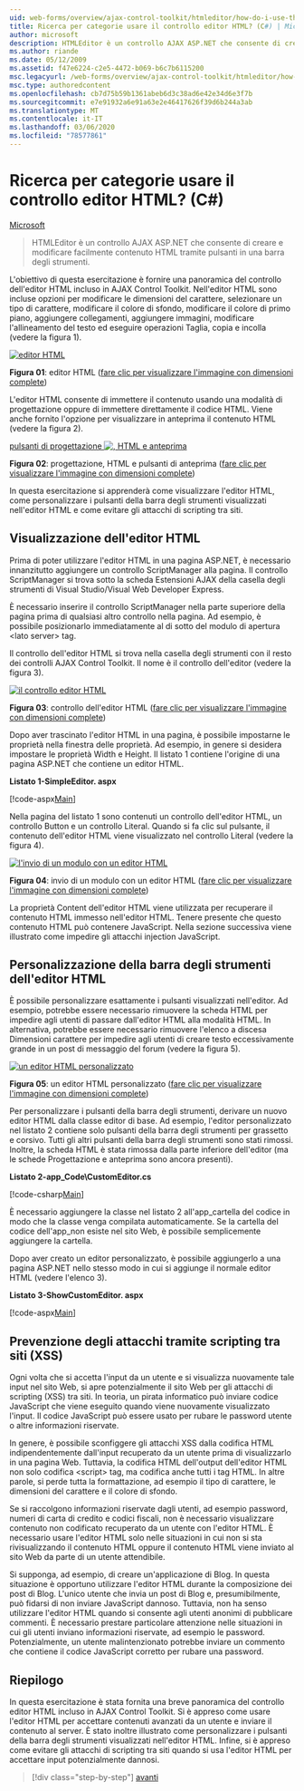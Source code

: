 ```yaml
---
uid: web-forms/overview/ajax-control-toolkit/htmleditor/how-do-i-use-the-html-editor-control-cs
title: Ricerca per categorie usare il controllo editor HTML? (C#) | Microsoft Docs
author: microsoft
description: HTMLEditor è un controllo AJAX ASP.NET che consente di creare e modificare facilmente contenuto HTML tramite pulsanti in una barra degli strumenti.
ms.author: riande
ms.date: 05/12/2009
ms.assetid: f47e6224-c2e5-4472-b069-b6c7b6115200
msc.legacyurl: /web-forms/overview/ajax-control-toolkit/htmleditor/how-do-i-use-the-html-editor-control-cs
msc.type: authoredcontent
ms.openlocfilehash: cb7d75b59b1361abeb6d3c38ad6e42e34d6e3f7b
ms.sourcegitcommit: e7e91932a6e91a63e2e46417626f39d6b244a3ab
ms.translationtype: MT
ms.contentlocale: it-IT
ms.lasthandoff: 03/06/2020
ms.locfileid: "78577861"
---
```

# <a name="how-do-i-use-the-html-editor-control-c"></a>Ricerca per categorie usare il controllo editor HTML? (C#)

[Microsoft](https://github.com/microsoft)

> HTMLEditor è un controllo AJAX ASP.NET che consente di creare e modificare facilmente contenuto HTML tramite pulsanti in una barra degli strumenti.

L'obiettivo di questa esercitazione è fornire una panoramica del controllo dell'editor HTML incluso in AJAX Control Toolkit. Nell'editor HTML sono incluse opzioni per modificare le dimensioni del carattere, selezionare un tipo di carattere, modificare il colore di sfondo, modificare il colore di primo piano, aggiungere collegamenti, aggiungere immagini, modificare l'allineamento del testo ed eseguire operazioni Taglia, copia e incolla (vedere la figura 1).

[![editor HTML](how-do-i-use-the-html-editor-control-cs/_static/image1.jpg)](how-do-i-use-the-html-editor-control-cs/_static/image1.png)

**Figura 01**: editor HTML ([fare clic per visualizzare l'immagine con dimensioni complete](how-do-i-use-the-html-editor-control-cs/_static/image2.png))

L'editor HTML consente di immettere il contenuto usando una modalità di progettazione oppure di immettere direttamente il codice HTML. Viene anche fornito l'opzione per visualizzare in anteprima il contenuto HTML (vedere la figura 2).

[pulsanti di progettazione ![, HTML e anteprima](how-do-i-use-the-html-editor-control-cs/_static/image2.jpg)](how-do-i-use-the-html-editor-control-cs/_static/image3.png)

**Figura 02**: progettazione, HTML e pulsanti di anteprima ([fare clic per visualizzare l'immagine con dimensioni complete](how-do-i-use-the-html-editor-control-cs/_static/image4.png))

In questa esercitazione si apprenderà come visualizzare l'editor HTML, come personalizzare i pulsanti della barra degli strumenti visualizzati nell'editor HTML e come evitare gli attacchi di scripting tra siti.

## <a name="displaying-the-html-editor"></a>Visualizzazione dell'editor HTML

Prima di poter utilizzare l'editor HTML in una pagina ASP.NET, è necessario innanzitutto aggiungere un controllo ScriptManager alla pagina. Il controllo ScriptManager si trova sotto la scheda Estensioni AJAX della casella degli strumenti di Visual Studio/Visual Web Developer Express.

È necessario inserire il controllo ScriptManager nella parte superiore della pagina prima di qualsiasi altro controllo nella pagina. Ad esempio, è possibile posizionarlo immediatamente al di sotto del modulo di apertura &lt;lato server&gt; tag.

Il controllo dell'editor HTML si trova nella casella degli strumenti con il resto dei controlli AJAX Control Toolkit. Il nome è il controllo dell'editor (vedere la figura 3).

[![il controllo editor HTML](how-do-i-use-the-html-editor-control-cs/_static/image3.jpg)](how-do-i-use-the-html-editor-control-cs/_static/image5.png)

**Figura 03**: controllo dell'editor HTML ([fare clic per visualizzare l'immagine con dimensioni complete](how-do-i-use-the-html-editor-control-cs/_static/image6.png))

Dopo aver trascinato l'editor HTML in una pagina, è possibile impostarne le proprietà nella finestra delle proprietà. Ad esempio, in genere si desidera impostare le proprietà Width e Height. Il listato 1 contiene l'origine di una pagina ASP.NET che contiene un editor HTML.

**Listato 1-SimpleEditor. aspx**

[!code-aspx[Main](how-do-i-use-the-html-editor-control-cs/samples/sample1.aspx)]

Nella pagina del listato 1 sono contenuti un controllo dell'editor HTML, un controllo Button e un controllo Literal. Quando si fa clic sul pulsante, il contenuto dell'editor HTML viene visualizzato nel controllo Literal (vedere la figura 4).

[![l'invio di un modulo con un editor HTML](how-do-i-use-the-html-editor-control-cs/_static/image4.jpg)](how-do-i-use-the-html-editor-control-cs/_static/image7.png)

**Figura 04**: invio di un modulo con un editor HTML ([fare clic per visualizzare l'immagine con dimensioni complete](how-do-i-use-the-html-editor-control-cs/_static/image8.png))

La proprietà Content dell'editor HTML viene utilizzata per recuperare il contenuto HTML immesso nell'editor HTML. Tenere presente che questo contenuto HTML può contenere JavaScript. Nella sezione successiva viene illustrato come impedire gli attacchi injection JavaScript.

## <a name="customizing-the-html-editor-toolbar"></a>Personalizzazione della barra degli strumenti dell'editor HTML

È possibile personalizzare esattamente i pulsanti visualizzati nell'editor. Ad esempio, potrebbe essere necessario rimuovere la scheda HTML per impedire agli utenti di passare dall'editor HTML alla modalità HTML. In alternativa, potrebbe essere necessario rimuovere l'elenco a discesa Dimensioni carattere per impedire agli utenti di creare testo eccessivamente grande in un post di messaggio del forum (vedere la figura 5).

[![un editor HTML personalizzato](how-do-i-use-the-html-editor-control-cs/_static/image5.jpg)](how-do-i-use-the-html-editor-control-cs/_static/image9.png)

**Figura 05**: un editor HTML personalizzato ([fare clic per visualizzare l'immagine con dimensioni complete](how-do-i-use-the-html-editor-control-cs/_static/image10.png))

Per personalizzare i pulsanti della barra degli strumenti, derivare un nuovo editor HTML dalla classe editor di base. Ad esempio, l'editor personalizzato nel listato 2 contiene solo pulsanti della barra degli strumenti per grassetto e corsivo. Tutti gli altri pulsanti della barra degli strumenti sono stati rimossi. Inoltre, la scheda HTML è stata rimossa dalla parte inferiore dell'editor (ma le schede Progettazione e anteprima sono ancora presenti).

**Listato 2-app\_Code\CustomEditor.cs**

[!code-csharp[Main](how-do-i-use-the-html-editor-control-cs/samples/sample2.cs)]

È necessario aggiungere la classe nel listato 2 all'app\_cartella del codice in modo che la classe venga compilata automaticamente. Se la cartella del codice dell'app\_non esiste nel sito Web, è possibile semplicemente aggiungere la cartella.

Dopo aver creato un editor personalizzato, è possibile aggiungerlo a una pagina ASP.NET nello stesso modo in cui si aggiunge il normale editor HTML (vedere l'elenco 3).

**Listato 3-ShowCustomEditor. aspx**

[!code-aspx[Main](how-do-i-use-the-html-editor-control-cs/samples/sample3.aspx)]

## <a name="avoiding-cross-site-scripting-xss-attacks"></a>Prevenzione degli attacchi tramite scripting tra siti (XSS)

Ogni volta che si accetta l'input da un utente e si visualizza nuovamente tale input nel sito Web, si apre potenzialmente il sito Web per gli attacchi di scripting (XSS) tra siti. In teoria, un pirata informatico può inviare codice JavaScript che viene eseguito quando viene nuovamente visualizzato l'input. Il codice JavaScript può essere usato per rubare le password utente o altre informazioni riservate.

In genere, è possibile sconfiggere gli attacchi XSS dalla codifica HTML indipendentemente dall'input recuperato da un utente prima di visualizzarlo in una pagina Web. Tuttavia, la codifica HTML dell'output dell'editor HTML non solo codifica &lt;script&gt; tag, ma codifica anche tutti i tag HTML. In altre parole, si perde tutta la formattazione, ad esempio il tipo di carattere, le dimensioni del carattere e il colore di sfondo.

Se si raccolgono informazioni riservate dagli utenti, ad esempio password, numeri di carta di credito e codici fiscali, non è necessario visualizzare contenuto non codificato recuperato da un utente con l'editor HTML. È necessario usare l'editor HTML solo nelle situazioni in cui non si sta rivisualizzando il contenuto HTML oppure il contenuto HTML viene inviato al sito Web da parte di un utente attendibile.

Si supponga, ad esempio, di creare un'applicazione di Blog. In questa situazione è opportuno utilizzare l'editor HTML durante la composizione dei post di Blog. L'unico utente che invia un post di Blog e, presumibilmente, può fidarsi di non inviare JavaScript dannoso. Tuttavia, non ha senso utilizzare l'editor HTML quando si consente agli utenti anonimi di pubblicare commenti. È necessario prestare particolare attenzione nelle situazioni in cui gli utenti inviano informazioni riservate, ad esempio le password. Potenzialmente, un utente malintenzionato potrebbe inviare un commento che contiene il codice JavaScript corretto per rubare una password.

## <a name="summary"></a>Riepilogo

In questa esercitazione è stata fornita una breve panoramica del controllo editor HTML incluso in AJAX Control Toolkit. Si è appreso come usare l'editor HTML per accettare contenuti avanzati da un utente e inviare il contenuto al server. È stato inoltre illustrato come personalizzare i pulsanti della barra degli strumenti visualizzati nell'editor HTML. Infine, si è appreso come evitare gli attacchi di scripting tra siti quando si usa l'editor HTML per accettare input potenzialmente dannosi.

> [!div class="step-by-step"]
> [avanti](how-do-i-use-the-html-editor-control-vb.md)
